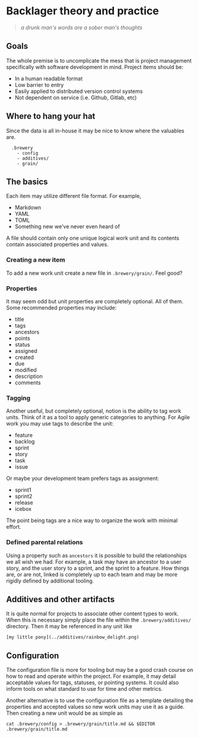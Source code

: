 # Backlager theory and practice

 > *a drunk man's words are a sober man's thoughts*
 
## Goals

The whole premise is to uncomplicate the mess that is project management
specifically with software development in mind. Project items should be:

 - In a human readable format
 - Low barrier to entry
 - Easily applied to distributed version control systems
 - Not dependent on service (i.e. Github, Gitlab, etc)

## Where to hang your hat

Since the data is all in-house it may be nice to know where the valuables
are.

```
  .brewery
    - config
    - additives/
    - grain/
```

## The basics

Each item may utilize different file format. For example,

 - Markdown
 - YAML
 - TOML
 - Something new we've never even heard of

A file should contain only one unique logical work unit and its contents
contain associated properties and values.
 
### Creating a new item

To add a new work unit create a new file in ```.brewery/grain/```. Feel good?

### Properties

It may seem odd but unit properties are completely optional. All of them.
Some recommended properties may include:

 - title
 - tags
 - ancestors
 - points
 - status
 - assigned
 - created
 - due
 - modified
 - description
 - comments

### Tagging

Another useful, but completely optional, notion is the ability to tag
work units. Think of it as a tool to apply generic categories to anything.
For Agile work you may use tags to describe the unit:

 - feature
 - backlog
 - sprint
 - story
 - task
 - issue

Or maybe your development team prefers tags as assignment:

 - sprint1
 - sprint2
 - release
 - icebox

The point being tags are a nice way to organize the work with minimal effort.

### Defined parental relations

Using a property such as ```ancestors``` it is possible to build the relationships
we all wish we had. For example, a task may have an ancestor to a user story, and
the user story to a sprint, and the sprint to a feature. How things are, or are
not, linked is completely up to each team and may be more rigidly defined by
additional tooling.

## Additives and other artifacts

It is quite normal for projects to associate other content types to work. When
this is necessary simply place the file within the ```.brewery/additives/```
directory. Then it may be referenced in any unit like

```
[my little pony](../additives/rainbow_delight.png)
```

## Configuration

The configuration file is more for tooling but may be a good crash course on
how to read and operate within the project. For example, it may detail acceptable
values for tags, statuses, or pointing systems. It could also inform tools on
what standard to use for time and other metrics.

Another alternative is to use the configuration file as a template detailing
the properties and accepted values so new work units may use it as a guide. Then
creating a new unit would be as simple as

```
cat .brewery/config > .brewery/grain/title.md && $EDITOR .brewery/grain/title.md
```